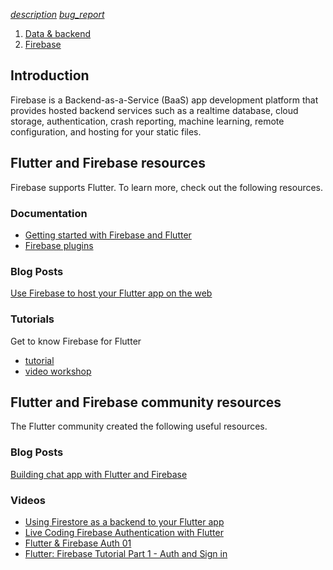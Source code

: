 [_description_](https://github.com/flutter/website/tree/main/src/data-and-backend/firebase.md "View page source") [_bug\_report_](https://github.com/flutter/website/issues/new?template=1_page_issue.yml&title=[PAGE%20ISSUE]:%20%27Firebase%27&page-url=https://docs.flutter.dev/data-and-backend/firebase/&page-source=https://github.com/flutter/website/tree/main/src/data-and-backend/firebase.md "Report an issue with this page")

1.  [Data & backend](https://docs.flutter.dev/data-and-backend)
2.  [Firebase](https://docs.flutter.dev/data-and-backend/firebase)

## Introduction

Firebase is a Backend-as-a-Service (BaaS) app development platform that provides hosted backend services such as a realtime database, cloud storage, authentication, crash reporting, machine learning, remote configuration, and hosting for your static files.

## Flutter and Firebase resources

Firebase supports Flutter. To learn more, check out the following resources.

### Documentation

-   [Getting started with Firebase and Flutter](https://firebase.google.com/docs/flutter/setup)
-   [Firebase plugins](https://firebase.google.com/docs/flutter/setup#available-plugins)

### Blog Posts

[Use Firebase to host your Flutter app on the web](https://medium.com/flutter/must-try-use-firebase-to-host-your-flutter-app-on-the-web-852ee533a469)

### Tutorials

Get to know Firebase for Flutter

-   [tutorial](https://codelabs.developers.google.com/codelabs/firebase-get-to-know-flutter)
-   [video workshop](https://www.youtube.com/watch/4wunbF29Kkg)

## Flutter and Firebase community resources

The Flutter community created the following useful resources.

### Blog Posts

[Building chat app with Flutter and Firebase](https://medium.com/flutter-community/building-a-chat-app-with-flutter-and-firebase-from-scratch-9eaa7f41782e)

### Videos

-   [Using Firestore as a backend to your Flutter app](https://www.youtube.com/watch/DqJ_KjFzL9I&t#38s)
-   [Live Coding Firebase Authentication with Flutter](https://www.youtube.com/watch/OlcYP6UXlm8)
-   [Flutter & Firebase Auth 01](https://www.youtube.com/watch/u_Lyx8KJWpg)
-   [Flutter: Firebase Tutorial Part 1 - Auth and Sign in](https://www.youtube.com/watch/13-jNF984C0)